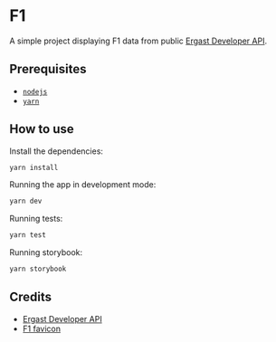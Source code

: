 # F1

A simple project displaying F1 data from public [Ergast Developer API](http://ergast.com/mrd/).

## Prerequisites

- [`nodejs`](https://nodejs.org/en/)
- [`yarn`](https://yarnpkg.com/getting-started/install)

## How to use

Install the dependencies:

```sh
yarn install
```

Running the app in development mode:

```sh
yarn dev
```

Running tests:

```sh
yarn test
```

Running storybook:

```sh
yarn storybook
```

## Credits

- [Ergast Developer API](http://ergast.com/mrd/)
- [F1 favicon](https://www.favicon.cc/?action=icon&file_id=294161)
